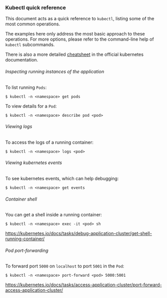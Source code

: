### Kubectl quick reference

This document acts as a quick reference to `kubectl`, listing some of the most common operations.

The examples here only address the most basic approach to these operations. For more options, please refer to the command-line help of `kubectl` subcommands.

There is also a more detailed [cheatsheet](https://kubernetes.io/docs/reference/kubectl/cheatsheet/) in the official kubernetes documentation.

###### Inspecting running instances of the application
To list running `Pods`:
```
$ kubectl -n <namespace> get pods
```
To view details for a `Pod`:
```
$ kubectl -n <namespace> describe pod <pod>
```
###### Viewing logs
To access the logs of a running container:
```
$ kubectl -n <namespace> logs <pod>
```

###### Viewing kubernetes events
To see kubernetes events, which can help debugging:
```
$ kubectl -n <namespace> get events
```

###### Container shell
You can get a shell inside a running container:
```
$ kubectl -n <namespace> exec -it <pod> sh
```
https://kubernetes.io/docs/tasks/debug-application-cluster/get-shell-running-container/


###### Pod port-forwarding
To forward port `5000` on `localhost` to port `5001` in the `Pod`:
```
$ kubectl -n <namespace> port-forward <pod> 5000:5001
```
https://kubernetes.io/docs/tasks/access-application-cluster/port-forward-access-application-cluster/
